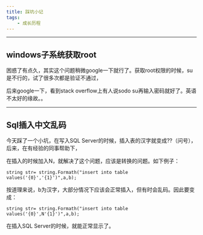```yaml
---
title: 踩坑小记
tags:
	- 成长历程
---
```

***
## windows子系统获取root

困惑了有点久，其实这个问题稍微google一下就行了。获取root权限的时候，su是不行的，试了很多次都是验证不通过，

后来google一下，看到stack overflow上有人说sodo su再输入密码就好了。英语不太好的缘故。。

<!--more-->

***
## Sql插入中文乱码

今天踩了一个小坑，在写入SQL Server的时候，插入表的汉字就变成??（问号），后来，在有经验的同事帮助下，

在插入的时候加入N，就解决了这个问题，应该是转换的问题。如下例子：

`string str= string.Formath("insert into table values('{0}','{1}')",a,b);`

按道理来说，b为汉字，大部分情况下应该会正常插入，但有时会乱码。因此要变成：

`string str= string.Formath("insert into table values('{0}',N'{1}')",a,b);`

在插入SQL Server的时候，就能正常显示了。

<!--more-->
